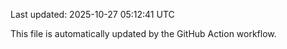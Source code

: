 Last updated: 2025-10-27 05:12:41 UTC

This file is automatically updated by the GitHub Action workflow.
